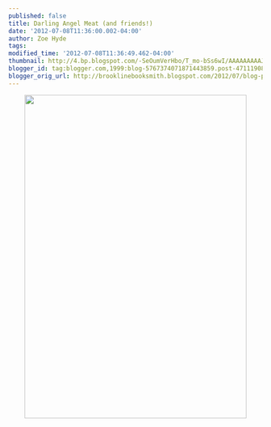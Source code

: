 ```yaml
---
published: false
title: Darling Angel Meat (and friends!)
date: '2012-07-08T11:36:00.002-04:00'
author: Zoe Hyde
tags: 
modified_time: '2012-07-08T11:36:49.462-04:00'
thumbnail: http://4.bp.blogspot.com/-SeOumVerHbo/T_mo-bSs6wI/AAAAAAAAAJM/WF3_AqJJp6o/s72-c/flier+of+ultimate+death+and+betrayal.jpg
blogger_id: tag:blogger.com,1999:blog-5767374071871443859.post-4711190862329645674
blogger_orig_url: http://brooklinebooksmith.blogspot.com/2012/07/blog-post.html
---
```


<div class="separator" style="clear: both; text-align: center;"><a href="http://4.bp.blogspot.com/-SeOumVerHbo/T_mo-bSs6wI/AAAAAAAAAJM/WF3_AqJJp6o/s1600/flier+of+ultimate+death+and+betrayal.jpg" imageanchor="1" style="margin-left: 1em; margin-right: 1em;"><img border="0" height="640" src="http://4.bp.blogspot.com/-SeOumVerHbo/T_mo-bSs6wI/AAAAAAAAAJM/WF3_AqJJp6o/s640/flier+of+ultimate+death+and+betrayal.jpg" width="440" /></a></div><br />